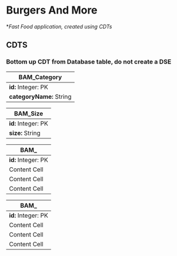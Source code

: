 # Burgers And More
**Fast Food application, created using CDTs*



## CDTS


###  Bottom up CDT from Database table, do not create a DSE

| BAM_Category            |
| ----------------------- |
| **id:** Integer: PK     |
| **categoryName:** String|



|      BAM_Size           |
| -------------------     |
| **id:** Integer: PK     |
|**size:** String         |


|      BAM_               |
| ----------------------- |
| **id:** Integer: PK     |
| Content Cell            |
| Content Cell            |
| Content Cell            |

|      BAM_               |
| ----------------------- |
| **id:** Integer: PK     |
| Content Cell            |
| Content Cell            |
| Content Cell            |


